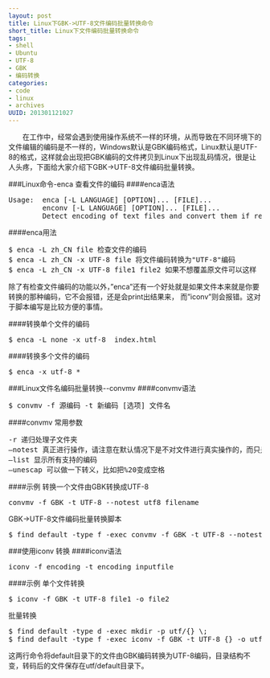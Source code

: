 ```yaml
--- 
layout: post
title: Linux下GBK->UTF-8文件编码批量转换命令
short_title: Linux下文件编码批量转换命令
tags: 
- shell
- Ubuntu
- UTF-8
- GBK
- 编码转换
categories:
- code
- linux
- archives
UUID: 201301121027
---
```


   　　在工作中，经常会遇到使用操作系统不一样的环境，从而导致在不同环境下的文件编辑的编码是不一样的，Windows默认是GBK编码格式，Linux默认是UTF-8的格式，这样就会出现把GBK编码的文件拷贝到Linux下出现乱码情况，很是让人头疼，下面给大家介绍下GBK->UTF-8文件编码批量转换。


###Linux命令-enca 查看文件的编码
####enca语法
<pre id="bash">
Usage:  enca [-L LANGUAGE] [OPTION]... [FILE]...
        enconv [-L LANGUAGE] [OPTION]... [FILE]...
        Detect encoding of text files and convert them if required.
</pre>

####enca用法
<pre id="bash">
$ enca -L zh_CN file 检查文件的编码
$ enca -L zh_CN -x UTF-8 file 将文件编码转换为"UTF-8"编码
$ enca -L zh_CN -x UTF-8 file1 file2 如果不想覆盖原文件可以这样
</pre>

除了有检查文件编码的功能以外，”enca”还有一个好处就是如果文件本来就是你要转换的那种编码，它不会报错，还是会print出结果来， 而”iconv”则会报错。这对于脚本编写是比较方便的事情。

####转换单个文件的编码
<pre id="bash">
$ enca -L none -x utf-8  index.html
</pre>

####转换多个文件的编码
<pre id="bash">
$ enca -x utf-8 *
</pre>

###Linux文件名编码批量转换--convmv
####convmv语法
<pre id="bash">
$ convmv -f 源编码 -t 新编码 [选项] 文件名
</pre>

####convmv 常用参数
<pre id="bash">
-r 递归处理子文件夹
–notest 真正进行操作，请注意在默认情况下是不对文件进行真实操作的，而只是试验。
–list 显示所有支持的编码
–unescap 可以做一下转义，比如把%20变成空格
</pre>

####示例
转换一个文件由GBK转换成UTF-8
<pre id="bash">
convmv -f GBK -t UTF-8 --notest utf8 filename
</pre>

GBK->UTF-8文件编码批量转换脚本 
<pre id="bash">
$ find default -type f -exec convmv -f GBK -t UTF-8 --notest utf8 {} -o utf/{} \;
</pre>

###使用iconv 转换
####iconv语法
<pre id="bash">
iconv -f encoding -t encoding inputfile
</pre>

####示例
单个文件转换
<pre id="bash">
$ iconv -f GBK -t UTF-8 file1 -o file2
</pre>

批量转换
<pre id="bash">
$ find default -type d -exec mkdir -p utf/{} \;
$ find default -type f -exec iconv -f GBK -t UTF-8 {} -o utf/{} \;
</pre>
这两行命令将default目录下的文件由GBK编码转换为UTF-8编码，目录结构不变，转码后的文件保存在utf/default目录下。
